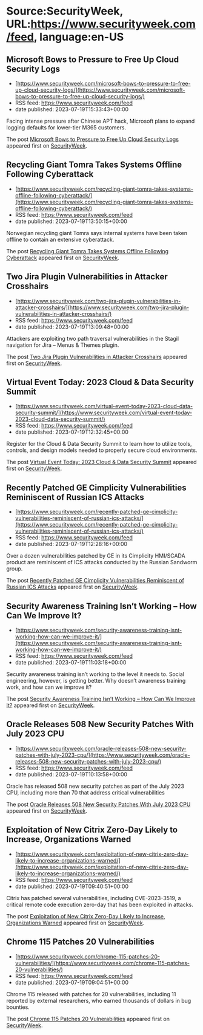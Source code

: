 # Source:SecurityWeek, URL:https://www.securityweek.com/feed, language:en-US

## Microsoft Bows to Pressure to Free Up Cloud Security Logs
 - [https://www.securityweek.com/microsoft-bows-to-pressure-to-free-up-cloud-security-logs/](https://www.securityweek.com/microsoft-bows-to-pressure-to-free-up-cloud-security-logs/)
 - RSS feed: https://www.securityweek.com/feed
 - date published: 2023-07-19T15:33:43+00:00

<p>Facing intense pressure after Chinese APT hack, Microsoft plans to expand logging defaults for lower-tier M365 customers.</p>
<p>The post <a href="https://www.securityweek.com/microsoft-bows-to-pressure-to-free-up-cloud-security-logs/" rel="nofollow">Microsoft Bows to Pressure to Free Up Cloud Security Logs</a> appeared first on <a href="https://www.securityweek.com" rel="nofollow">SecurityWeek</a>.</p>

## Recycling Giant Tomra Takes Systems Offline Following Cyberattack
 - [https://www.securityweek.com/recycling-giant-tomra-takes-systems-offline-following-cyberattack/](https://www.securityweek.com/recycling-giant-tomra-takes-systems-offline-following-cyberattack/)
 - RSS feed: https://www.securityweek.com/feed
 - date published: 2023-07-19T13:50:15+00:00

<p>Norwegian recycling giant Tomra says internal systems have been taken offline to contain an extensive cyberattack.</p>
<p>The post <a href="https://www.securityweek.com/recycling-giant-tomra-takes-systems-offline-following-cyberattack/" rel="nofollow">Recycling Giant Tomra Takes Systems Offline Following Cyberattack</a> appeared first on <a href="https://www.securityweek.com" rel="nofollow">SecurityWeek</a>.</p>

## Two Jira Plugin Vulnerabilities in Attacker Crosshairs
 - [https://www.securityweek.com/two-jira-plugin-vulnerabilities-in-attacker-crosshairs/](https://www.securityweek.com/two-jira-plugin-vulnerabilities-in-attacker-crosshairs/)
 - RSS feed: https://www.securityweek.com/feed
 - date published: 2023-07-19T13:09:48+00:00

<p>Attackers are exploiting two path traversal vulnerabilities in the Stagil navigation for Jira – Menus &#038; Themes plugin.</p>
<p>The post <a href="https://www.securityweek.com/two-jira-plugin-vulnerabilities-in-attacker-crosshairs/" rel="nofollow">Two Jira Plugin Vulnerabilities in Attacker Crosshairs</a> appeared first on <a href="https://www.securityweek.com" rel="nofollow">SecurityWeek</a>.</p>

## Virtual Event Today: 2023 Cloud & Data Security Summit
 - [https://www.securityweek.com/virtual-event-today-2023-cloud-data-security-summit/](https://www.securityweek.com/virtual-event-today-2023-cloud-data-security-summit/)
 - RSS feed: https://www.securityweek.com/feed
 - date published: 2023-07-19T12:32:45+00:00

<p>Register for the Cloud &#038; Data Security Summit to learn how to utilize tools, controls, and design models needed to properly secure cloud environments.</p>
<p>The post <a href="https://www.securityweek.com/virtual-event-today-2023-cloud-data-security-summit/" rel="nofollow">Virtual Event Today: 2023 Cloud &amp; Data Security Summit</a> appeared first on <a href="https://www.securityweek.com" rel="nofollow">SecurityWeek</a>.</p>

## Recently Patched GE Cimplicity Vulnerabilities Reminiscent of Russian ICS Attacks
 - [https://www.securityweek.com/recently-patched-ge-cimplicity-vulnerabilities-reminiscent-of-russian-ics-attacks/](https://www.securityweek.com/recently-patched-ge-cimplicity-vulnerabilities-reminiscent-of-russian-ics-attacks/)
 - RSS feed: https://www.securityweek.com/feed
 - date published: 2023-07-19T12:28:16+00:00

<p>Over a dozen vulnerabilities patched by GE in its Cimplicity HMI/SCADA product are reminiscent of ICS attacks conducted by the Russian Sandworm group. </p>
<p>The post <a href="https://www.securityweek.com/recently-patched-ge-cimplicity-vulnerabilities-reminiscent-of-russian-ics-attacks/" rel="nofollow">Recently Patched GE Cimplicity Vulnerabilities Reminiscent of Russian ICS Attacks</a> appeared first on <a href="https://www.securityweek.com" rel="nofollow">SecurityWeek</a>.</p>

## Security Awareness Training Isn’t Working – How Can We Improve It?
 - [https://www.securityweek.com/security-awareness-training-isnt-working-how-can-we-improve-it/](https://www.securityweek.com/security-awareness-training-isnt-working-how-can-we-improve-it/)
 - RSS feed: https://www.securityweek.com/feed
 - date published: 2023-07-19T11:03:18+00:00

<p>Security awareness training isn’t working to the level it needs to. Social engineering, however, is getting better. Why doesn’t awareness training work, and how can we improve it?</p>
<p>The post <a href="https://www.securityweek.com/security-awareness-training-isnt-working-how-can-we-improve-it/" rel="nofollow">Security Awareness Training Isn’t Working &#8211; How Can We Improve It?</a> appeared first on <a href="https://www.securityweek.com" rel="nofollow">SecurityWeek</a>.</p>

## Oracle Releases 508 New Security Patches With July 2023 CPU
 - [https://www.securityweek.com/oracle-releases-508-new-security-patches-with-july-2023-cpu/](https://www.securityweek.com/oracle-releases-508-new-security-patches-with-july-2023-cpu/)
 - RSS feed: https://www.securityweek.com/feed
 - date published: 2023-07-19T10:13:58+00:00

<p>Oracle has released 508 new security patches as part of the July 2023 CPU, including more than 70 that address critical vulnerabilities</p>
<p>The post <a href="https://www.securityweek.com/oracle-releases-508-new-security-patches-with-july-2023-cpu/" rel="nofollow">Oracle Releases 508 New Security Patches With July 2023 CPU</a> appeared first on <a href="https://www.securityweek.com" rel="nofollow">SecurityWeek</a>.</p>

## Exploitation of New Citrix Zero-Day Likely to Increase, Organizations Warned
 - [https://www.securityweek.com/exploitation-of-new-citrix-zero-day-likely-to-increase-organizations-warned/](https://www.securityweek.com/exploitation-of-new-citrix-zero-day-likely-to-increase-organizations-warned/)
 - RSS feed: https://www.securityweek.com/feed
 - date published: 2023-07-19T09:40:51+00:00

<p>Citrix has patched several vulnerabilities, including CVE-2023-3519, a critical remote code execution zero-day that has been exploited in attacks.</p>
<p>The post <a href="https://www.securityweek.com/exploitation-of-new-citrix-zero-day-likely-to-increase-organizations-warned/" rel="nofollow">Exploitation of New Citrix Zero-Day Likely to Increase, Organizations Warned</a> appeared first on <a href="https://www.securityweek.com" rel="nofollow">SecurityWeek</a>.</p>

## Chrome 115 Patches 20 Vulnerabilities
 - [https://www.securityweek.com/chrome-115-patches-20-vulnerabilities/](https://www.securityweek.com/chrome-115-patches-20-vulnerabilities/)
 - RSS feed: https://www.securityweek.com/feed
 - date published: 2023-07-19T09:04:51+00:00

<p>Chrome 115 released with patches for 20 vulnerabilities, including 11 reported by external researchers, who earned thousands of dollars in bug bounties.</p>
<p>The post <a href="https://www.securityweek.com/chrome-115-patches-20-vulnerabilities/" rel="nofollow">Chrome 115 Patches 20 Vulnerabilities</a> appeared first on <a href="https://www.securityweek.com" rel="nofollow">SecurityWeek</a>.</p>

